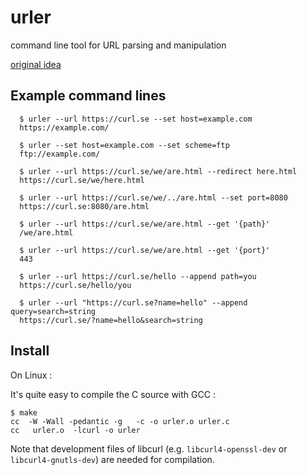 # urler

command line tool for URL parsing and manipulation

[original idea](https://curl.se/mail/archive-2023-03/0030.html)

## Example command lines

~~~
  $ urler --url https://curl.se --set host=example.com
  https://example.com/

  $ urler --set host=example.com --set scheme=ftp
  ftp://example.com/

  $ urler --url https://curl.se/we/are.html --redirect here.html
  https://curl.se/we/here.html

  $ urler --url https://curl.se/we/../are.html --set port=8080
  https://curl.se:8080/are.html

  $ urler --url https://curl.se/we/are.html --get '{path}'
  /we/are.html

  $ urler --url https://curl.se/we/are.html --get '{port}'
  443

  $ urler --url https://curl.se/hello --append path=you
  https://curl.se/hello/you

  $ urler --url "https://curl.se?name=hello" --append query=search=string
  https://curl.se/?name=hello&search=string
~~~

## Install

On Linux :

It's quite easy to compile the C source with GCC :

```
$ make
cc  -W -Wall -pedantic -g   -c -o urler.o urler.c
cc   urler.o  -lcurl -o urler
```

Note that development files of libcurl (e.g. `libcurl4-openssl-dev` or `libcurl4-gnutls-dev`) are
needed for compilation.
